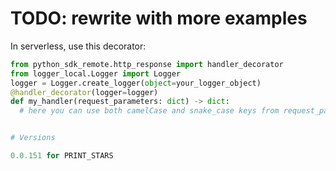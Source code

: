 # TODO: rewrite with more examples 

In serverless, use this decorator:
```py
from python_sdk_remote.http_response import handler_decorator
from logger_local.Logger import Logger
logger = Logger.create_logger(object=your_logger_object)
@handler_decorator(logger=logger)
def my_handler(request_parameters: dict) -> dict:
  # here you can use both camelCase and snake_case keys from request_parameters


# Versions

0.0.151 for PRINT_STARS